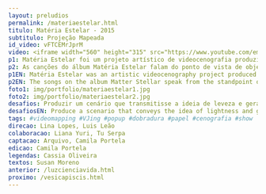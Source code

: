 ```yaml
---
layout: preludios
permalink: /materiaestelar.html
titulo: Matéria Estelar - 2015
subtitulo: Projeção Mapeada
id_video: vFTCEMrJprM
video: <iframe width="560" height="315" src="https://www.youtube.com/embed/vFTCEMrJprM" frameborder="0" allow="accelerometer; autoplay; encrypted-media; gyroscope; picture-in-picture" allowfullscreen></iframe>
p1: Matéria Estelar foi um projeto artístico de videocenografia produzido para o show da cantora Rhaissa Bittar em 2015. O projeto integra o uso de projeção mapeada com dobraduras em papel, gerando efeitos visuais únicos. Este trabalho mostra a combinação criativa de diferentes técnicas e a abordagem personalizada de projetos.
p2: As canções do álbum Matéria Estelar falam do ponto de vista de objetos cotidianos que caíram em desuso, como listas telefônicas e frutas esquecidas. Dentro deste universo mágico, a equipe imaginou um livro que contasse as histórias das músicas de forma visual. Para trazer uma dimensão artesanal e lúdica à produção, convidaram a artista Liana Yuri, especialista na confecção de livros pop-up. O processo foi bastante trabalhoso, demandando a realização e experimentação com diversos protótipos manuais e sua posterior digitalização, impressão e corte na cortadora de vinil. O resultado foi a projeção das imagens do livro sendo manipulado atrás da banda durante o show, mesclando texturas de chuva e galáxia que tornaram o ambiente vivo e encantador. 
p1EN: Matéria Estelar was an artistic videocenography project produced for Rhaissa Bittar's show in 2015. The project integrates the use of mapped projection with paper folding, generating unique visual effects. This paper shows the creative combination of different techniques and the personalized approach to projects.
p2EN: The songs on the album Matter Stellar speak from the standpoint of everyday objects that have fallen into disuse, such as phone books and forgotten fruits. Within this magical universe, the team devised a book that told the stories of the songs visually. To bring a craft and playful dimension to the production, they invited artist Liana Yuri, a specialist in the making of pop-up books. The process was quite laborious, requiring the realization and experimentation with several manual prototypes and their subsequent digitization, printing and cutting in the vinyl cutter. The result was the projection of images from the book being manipulated behind the band during the show, blending textures of rain and galaxy that made the atmosphere alive and charming.
foto1: img/portfolio/materiaestelar1.jpg
foto2: img/portfolio/materiaestelar2.jpg
desafios: Produzir um cenário que transmitisse a ideia de leveza e gerasse encantamento; produzir um livro pop-up totalmente original; produzir e projetar imagens do livro em movimento.
desafiosEN: Produce a scenario that conveys the idea of lightness and generates enchantment; produce a totally original pop-up book; produce and project images from the book on the go.
tags: #videomapping #VJing #popup #dobradura #papel #cenografia #show
direcao: Lina Lopes, Luis Leão
colaboracao: Liana Yuri, Tu Serpa
captacao: Arquivo, Camila Portela
edicao: Camila Portela
legendas: Cassia Oliveira
textos: Susan Moreno
anterior: /luzcienciavida.html
proximo: /vesicapiscis.html
---
```

